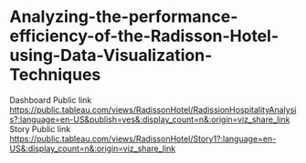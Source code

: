 # Analyzing-the-performance-efficiency-of-the-Radisson-Hotel-using-Data-Visualization-Techniques
Dashboard Public link https://public.tableau.com/views/RadissonHotel/RadissionHospitalityAnalysis?:language=en-US&publish=yes&:display_count=n&:origin=viz_share_link
Story Public link https://public.tableau.com/views/RadissonHotel/Story1?:language=en-US&:display_count=n&:origin=viz_share_link

